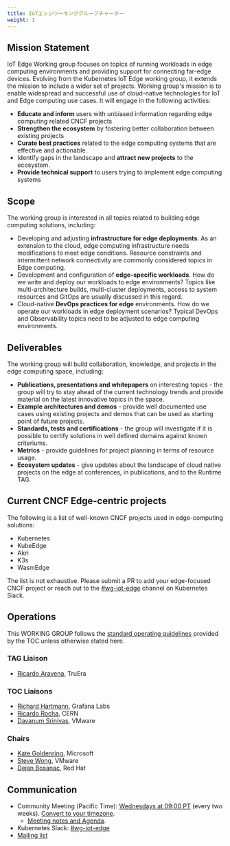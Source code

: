 ```yaml
---
title: IoTエッジワーキンググループチャーター
weight: 1
---
```

## Mission Statement

IoT Edge Working group focuses on topics of running workloads in edge computing environments and providing support for connecting far-edge devices. Evolving from the Kubernetes IoT Edge working group, it extends the mission to include a wider set of projects. Working group's mission is to enable widespread and successful use of cloud-native technologies for IoT and Edge computing use cases. It will engage in the following activities:

- **Educate and inform** users with unbiased information regarding edge computing related CNCF projects
- **Strengthen the ecosystem** by fostering better collaboration between existing projects
- **Curate best practices** related to the edge computing systems that are effective and actionable.
- Identify gaps in the landscape and **attract new projects** to the ecosystem.
- **Provide technical support** to users trying to implement edge computing systems

## Scope
The working group is interested in all topics related to building edge computing solutions, including:

- Developing and adjusting **infrastructure for edge deployments**. As an extension to the cloud, edge computing infrastructure needs modifications to meet edge conditions. Resource constraints and intermittent network connectivity are commonly considered topics in Edge computing.
- Development and configuration of **edge-specific workloads**. How do we write and deploy our workloads to edge environments? Topics like multi-architecture builds, multi-cluster deployments, access to system resources and GitOps are usually discussed in this regard.
- Cloud-native **DevOps practices for edge** environments. How do we operate our workloads in edge deployment scenarios? Typical DevOps and Observability topics need to be adjusted to edge computing environments.

## Deliverables
The working group will build collaboration, knowledge, and projects in the edge computing space, including:

- **Publications, presentations and whitepapers** on interesting topics - the group will try to stay ahead of the current technology trends and provide material on the latest innovative topics in the space.
- **Example architectures and demos** - provide well documented use cases using existing projects and demos that can be used as starting point of future projects.
- **Standards, tests and certifications** - the group will investigate if it is possible to certify solutions in well defined domains against known criteriums.
- **Metrics** - provide guidelines for project planning in terms of resource usage.
- **Ecosystem updates** - give updates about the landscape of cloud native projects on the edge at conferences, in publications, and to the Runtime TAG.

## Current CNCF Edge-centric projects
The following is a list of well-known CNCF projects used in edge-computing solutions:

- Kubernetes
- KubeEdge
- Akri
- K3s
- WasmEdge

The list is not exhaustive. Please submit a PR to add your edge-focused CNCF project or reach out to the [#wg-iot-edge](https://kubernetes.slack.com/messages/wg-iot-edge) channel on Kubernetes Slack.

## Operations
This WORKING GROUP follows the [standard operating guidelines](https://github.com/cncf/toc/blob/main/tags/cncf-tags.md#operating-model) provided
by the TOC unless otherwise stated here.

### TAG Liaison
- [Ricardo Aravena](https://github.com/raravena80), TruEra

### TOC Liaisons
- [Richard Hartmann](https://github.com/RichiH), Grafana Labs
- [Ricardo Rocha](https://github.com/rochaporto), CERN
- [Davanum Srinivas](https://github.com/dims), VMware

### Chairs
- [Kate Goldenring](https://github.com/kate-goldenring), Microsoft
- [Steve Wong](https://github.com/cantbewong), VMware
- [Dejan Bosanac](https://github.com/dejanb), Red Hat

## Communication
- Community Meeting (Pacific Time): [Wednesdays at 09:00 PT](https://zoom.us/j/92778512626?pwd=MXhlemwvYnhkQmkxeXllQ0Z5VGs4Zz09) (every two weeks). [Convert to your timezone](http://www.thetimezoneconverter.com/?t=09:00&tz=PT).
  - [Meeting notes and Agenda](https://docs.google.com/document/d/1Yuwy9IO4X6XKq2wLW0pVZn5yHQxlyK7wdYBZBXRWiKI/edit?usp=sharing).
- Kubernetes Slack: [#wg-iot-edge](https://kubernetes.slack.com/messages/wg-iot-edge)
- [Mailing list](https://groups.google.com/forum/#!forum/kubernetes-wg-iot-edge)
